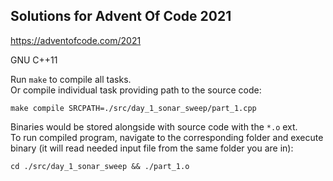## Solutions for Advent Of Code 2021  

https://adventofcode.com/2021  

GNU C++11  

Run `make` to compile all tasks.  
Or compile individual task providing path to the source code:  
```
make compile SRCPATH=./src/day_1_sonar_sweep/part_1.cpp
```  
Binaries would be stored alongside with source code with the `*.o` ext.  
To run compiled program, navigate to the corresponding folder and execute binary (it will read needed input file from the same folder you are in):  
```
cd ./src/day_1_sonar_sweep && ./part_1.o
```  
